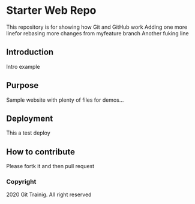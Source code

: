 # Starter Web Repo

This repository is for showing how Git and GitHub work
Adding one more linefor rebasing
more changes from myfeature branch
Another fuking line

## Introduction

Intro example

## Purpose
Sample website with plenty of files for demos...

## Deployment

This a test deploy
## How to contribute

Please fortk it and then pull request

### Copyright

2020 Git Trainig. All right reserved